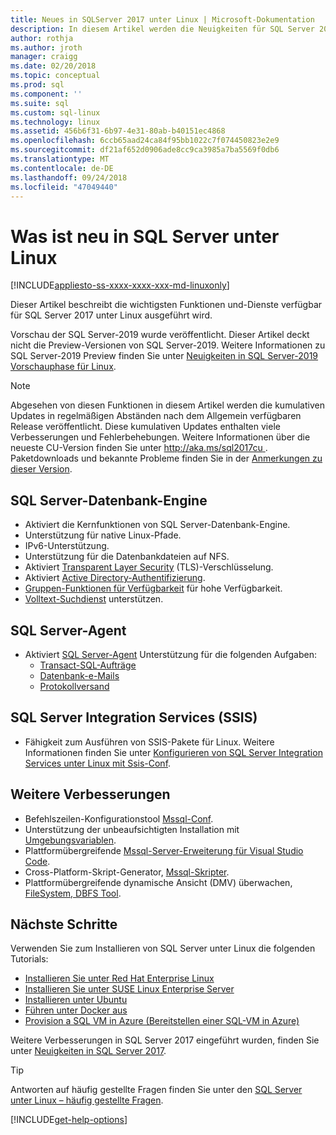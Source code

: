 ```yaml
---
title: Neues in SQLServer 2017 unter Linux | Microsoft-Dokumentation
description: In diesem Artikel werden die Neuigkeiten für SQL Server 2017 unter Linux.
author: rothja
ms.author: jroth
manager: craigg
ms.date: 02/20/2018
ms.topic: conceptual
ms.prod: sql
ms.component: ''
ms.suite: sql
ms.custom: sql-linux
ms.technology: linux
ms.assetid: 456b6f31-6b97-4e31-80ab-b40151ec4868
ms.openlocfilehash: 6ccb65aad24ca84f95bb1022c7f074450823e2e9
ms.sourcegitcommit: df21af652d0906ade8cc9ca3985a7ba5569f0db6
ms.translationtype: MT
ms.contentlocale: de-DE
ms.lasthandoff: 09/24/2018
ms.locfileid: "47049440"
---
```

# <a name="whats-new-for-sql-server-on-linux"></a>Was ist neu in SQL Server unter Linux

[!INCLUDE[appliesto-ss-xxxx-xxxx-xxx-md-linuxonly](../includes/appliesto-ss-xxxx-xxxx-xxx-md-linuxonly.md)]

Dieser Artikel beschreibt die wichtigsten Funktionen und-Dienste verfügbar für SQL Server 2017 unter Linux ausgeführt wird.

Vorschau der SQL Server-2019 wurde veröffentlicht. Dieser Artikel deckt nicht die Preview-Versionen von SQL Server-2019. Weitere Informationen zu SQL Server-2019 Preview finden Sie unter [Neuigkeiten in SQL Server-2019 Vorschauphase für Linux](../sql-server/what-s-new-in-sql-server-ver15.md?view=sql-server-ver15#sqllinux).

> [!NOTE]
> Abgesehen von diesen Funktionen in diesem Artikel werden die kumulativen Updates in regelmäßigen Abständen nach dem Allgemein verfügbaren Release veröffentlicht. Diese kumulativen Updates enthalten viele Verbesserungen und Fehlerbehebungen. Weitere Informationen über die neueste CU-Version finden Sie unter [ http://aka.ms/sql2017cu ](http://aka.ms/sql2017cu). Paketdownloads und bekannte Probleme finden Sie in der [Anmerkungen zu dieser Version](sql-server-linux-release-notes.md).

## <a name="sql-server-database-engine"></a>SQL Server-Datenbank-Engine

- Aktiviert die Kernfunktionen von SQL Server-Datenbank-Engine.
- Unterstützung für native Linux-Pfade.
- IPv6-Unterstützung.
- Unterstützung für die Datenbankdateien auf NFS.
- Aktiviert [Transparent Layer Security](sql-server-linux-encrypted-connections.md) (TLS)-Verschlüsselung.
- Aktiviert [Active Directory-Authentifizierung](sql-server-linux-active-directory-authentication.md).
- [Gruppen-Funktionen für Verfügbarkeit](sql-server-linux-availability-group-overview.md) für hohe Verfügbarkeit.
- [Volltext-Suchdienst](sql-server-linux-setup-full-text-search.md) unterstützen.

## <a name="sql-server-agent"></a>SQL Server-Agent

- Aktiviert [SQL Server-Agent](sql-server-linux-setup-sql-agent.md) Unterstützung für die folgenden Aufgaben:
  - [Transact-SQL-Aufträge](sql-server-linux-run-sql-server-agent-job.md)
  - [Datenbank-e-Mails](sql-server-linux-db-mail-sql-agent.md)
  - [Protokollversand](sql-server-linux-use-log-shipping.md)

## <a name="sql-server-integration-services-ssis"></a>SQL Server Integration Services (SSIS)

- Fähigkeit zum Ausführen von SSIS-Pakete für Linux. Weitere Informationen finden Sie unter [Konfigurieren von SQL Server Integration Services unter Linux mit Ssis-Conf](sql-server-linux-configure-ssis.md).

## <a name="other-improvements"></a>Weitere Verbesserungen

- Befehlszeilen-Konfigurationstool [Mssql-Conf](sql-server-linux-configure-mssql-conf.md).
- Unterstützung der unbeaufsichtigten Installation mit [Umgebungsvariablen](sql-server-linux-configure-environment-variables.md).
- Plattformübergreifende [Mssql-Server-Erweiterung für Visual Studio Code](sql-server-linux-develop-use-vscode.md).
- Cross-Platform-Skript-Generator, [Mssql-Skripter](https://github.com/Microsoft/sql-xplat-cli/blob/dev/doc/usage_guide.md).
- Plattformübergreifende dynamische Ansicht (DMV) überwachen, [FileSystem, DBFS Tool](https://github.com/Microsoft/dbfs).

## <a name="next-steps"></a>Nächste Schritte

Verwenden Sie zum Installieren von SQL Server unter Linux die folgenden Tutorials:

- [Installieren Sie unter Red Hat Enterprise Linux](quickstart-install-connect-red-hat.md)
- [Installieren Sie unter SUSE Linux Enterprise Server](quickstart-install-connect-suse.md)
- [Installieren unter Ubuntu](quickstart-install-connect-ubuntu.md)
- [Führen unter Docker aus](quickstart-install-connect-docker.md)
- [Provision a SQL VM in Azure (Bereitstellen einer SQL-VM in Azure)](/azure/virtual-machines/linux/sql/provision-sql-server-linux-virtual-machine?toc=%2fsql%2flinux%2ftoc.json)

Weitere Verbesserungen in SQL Server 2017 eingeführt wurden, finden Sie unter [Neuigkeiten in SQL Server 2017](../sql-server/what-s-new-in-sql-server-2017.md).

> [!TIP]
> Antworten auf häufig gestellte Fragen finden Sie unter den [SQL Server unter Linux – häufig gestellte Fragen](sql-server-linux-faq.md).

[!INCLUDE[get-help-options](../includes/paragraph-content/get-help-options.md)]
